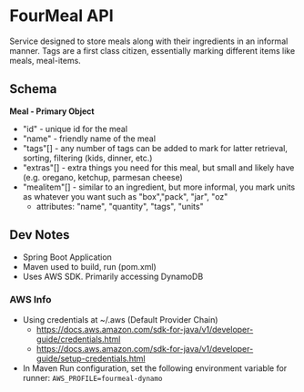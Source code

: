 # FourMeal API
Service designed to store meals along with their ingredients in an informal manner.  Tags are a first class citizen, 
essentially marking different items like meals, meal-items.

## Schema
**Meal - Primary Object**
* "id" - unique id for the meal
* "name" - friendly name of the meal
* "tags"[] - any number of tags can be added to mark for latter retrieval, sorting, filtering (kids, dinner, etc.)
* "extras"[] - extra things you need for this meal, but small and likely have (e.g. oregano, ketchup, parmesan cheese)
* "mealitem"[] -  similar to an ingredient, but more informal, you mark units as whatever you want 
             such as "box","pack", "jar", "oz"
  * attributes: "name", "quantity", "tags", "units"
 
            

## Dev Notes
* Spring Boot Application
* Maven used to build, run (pom.xml)
* Uses AWS SDK.  Primarily accessing DynamoDB

### AWS Info
* Using credentials at ~/.aws (Default Provider Chain)
  * https://docs.aws.amazon.com/sdk-for-java/v1/developer-guide/credentials.html
  * https://docs.aws.amazon.com/sdk-for-java/v1/developer-guide/setup-credentials.html
* In Maven Run configuration, set the following environment variable for runner:
  `AWS_PROFILE=fourmeal-dynamo`
  